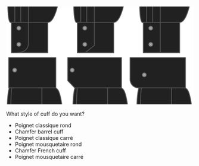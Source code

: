 ![Style de bracelet](cuffstyle.svg)

What style of cuff do you want?

 - Poignet classique rond
 - Chamfer barrel cuff
 - Poignet classique carré
 - Poignet mousquetaire rond
 - Chamfer French cuff
 - Poignet mousquetaire carré
